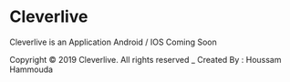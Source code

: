 # Cleverlive
Cleverlive is an Application Android / IOS 
Coming Soon 

Copyright © 2019 Cleverlive. All rights reserved _ Created By : Houssam Hammouda 

